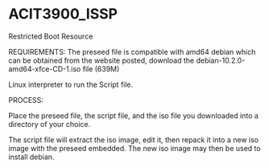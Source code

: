 # ACIT3900_ISSP
Restricted Boot Resource

REQUIREMENTS:
The preseed file is compatible with amd64 debian which can be obtained from the website posted, download the debian-10.2.0-amd64-xfce-CD-1.iso file (639M)

Linux interpreter to run the Script file.

PROCESS:

Place the preseed file, the script file, and the iso file you downloaded into a directory of your choice.

The script file will extract the iso image, edit it, then repack it into a new iso image with the preseed embedded. The new iso image may then be used to install debian.